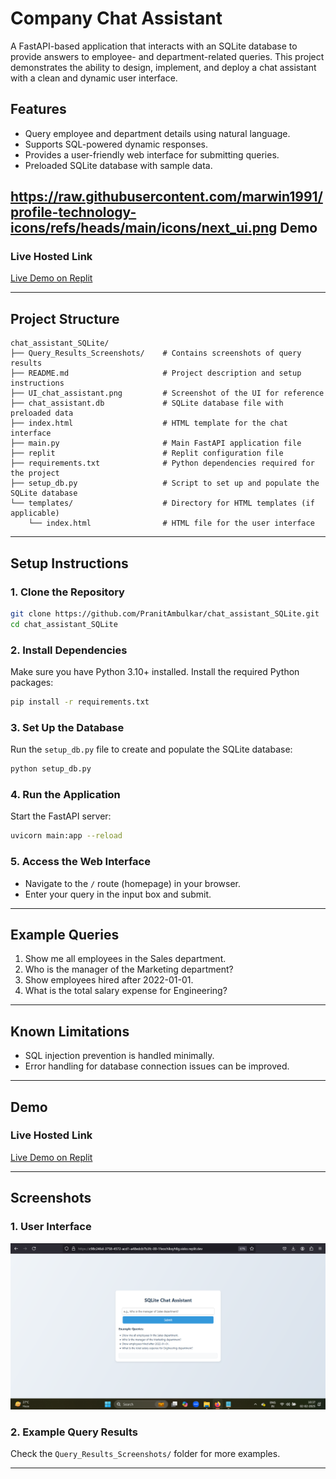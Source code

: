 # **Company Chat Assistant**

A FastAPI-based application that interacts with an SQLite database to provide answers to employee- and department-related queries. This project demonstrates the ability to design, implement, and deploy a chat assistant with a clean and dynamic user interface.

## **Features**
- Query employee and department details using natural language.
- Supports SQL-powered dynamic responses.
- Provides a user-friendly web interface for submitting queries.
- Preloaded SQLite database with sample data.
  
## https://raw.githubusercontent.com/marwin1991/profile-technology-icons/refs/heads/main/icons/next_ui.png **Demo**
### **Live Hosted Link**
[Live Demo on Replit](https://c98c246d-3758-4572-acd1-a48edcb7b3fc-00-1feochlksyh8g.sisko.replit.dev/)

---

## **Project Structure**

```
chat_assistant_SQLite/
├── Query_Results_Screenshots/    # Contains screenshots of query results
├── README.md                     # Project description and setup instructions
├── UI_chat_assistant.png         # Screenshot of the UI for reference
├── chat_assistant.db             # SQLite database file with preloaded data
├── index.html                    # HTML template for the chat interface
├── main.py                       # Main FastAPI application file
├── replit                        # Replit configuration file
├── requirements.txt              # Python dependencies required for the project
├── setup_db.py                   # Script to set up and populate the SQLite database
└── templates/                    # Directory for HTML templates (if applicable)
    └── index.html                # HTML file for the user interface
```

---

## **Setup Instructions**

### **1. Clone the Repository**
```bash
git clone https://github.com/PranitAmbulkar/chat_assistant_SQLite.git
cd chat_assistant_SQLite
```

### **2. Install Dependencies**
Make sure you have Python 3.10+ installed. Install the required Python packages:
```bash
pip install -r requirements.txt
```

### **3. Set Up the Database**
Run the `setup_db.py` file to create and populate the SQLite database:
```bash
python setup_db.py
```

### **4. Run the Application**
Start the FastAPI server:
```bash
uvicorn main:app --reload
```
### **5. Access the Web Interface**
- Navigate to the `/` route (homepage) in your browser.
- Enter your query in the input box and submit.

---

## **Example Queries**
1. Show me all employees in the Sales department.
2. Who is the manager of the Marketing department?
3. Show employees hired after 2022-01-01.
4. What is the total salary expense for Engineering?

---

## **Known Limitations**
- SQL injection prevention is handled minimally.
- Error handling for database connection issues can be improved.

---

## **Demo**
### **Live Hosted Link**
[Live Demo on Replit](https://c98c246d-3758-4572-acd1-a48edcb7b3fc-00-1feochlksyh8g.sisko.replit.dev/)

---

## **Screenshots**
### **1. User Interface**
![UI](UI_chat_assistant.png)

### **2. Example Query Results**
Check the `Query_Results_Screenshots/` folder for more examples.

---
